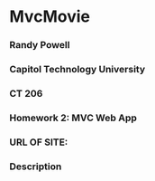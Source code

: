 # MvcMovie
### Randy Powell
### Capitol Technology University
### CT 206
### Homework 2: MVC Web App
### URL OF SITE: 

### Description
